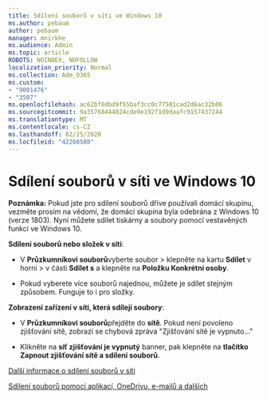 ```yaml
---
title: Sdílení souborů v síti ve Windows 10
ms.author: pebaum
author: pebaum
manager: mnirkhe
ms.audience: Admin
ms.topic: article
ROBOTS: NOINDEX, NOFOLLOW
localization_priority: Normal
ms.collection: Adm_O365
ms.custom:
- "9001476"
- "3507"
ms.openlocfilehash: ac62bf8dbd9f55baf3cc0c77501cad2d6ac32b06
ms.sourcegitcommit: 9a35768444824cde9e192f1d9daafc9157437244
ms.translationtype: MT
ms.contentlocale: cs-CZ
ms.lasthandoff: 02/25/2020
ms.locfileid: "42268588"
---
```

# <a name="file-sharing-over-a-network-in-windows-10"></a>Sdílení souborů v síti ve Windows 10

**Poznámka:** Pokud jste pro sdílení souborů dříve používali domácí skupinu, vezměte prosím na vědomí, že domácí skupina byla odebrána z Windows 10 (verze 1803). Nyní můžete sdílet tiskárny a soubory pomocí vestavěných funkcí ve Windows 10.

**Sdílení souborů nebo složek v síti**:

- V **Průzkumníkovi souborů**vyberte soubor > klepněte na kartu **Sdílet** v horní > v části **Sdílet s** a klepněte na **Položku Konkrétní osoby**.
          
- Pokud vyberete více souborů najednou, můžete je sdílet stejným způsobem. Funguje to i pro složky.

**Zobrazení zařízení v síti, která sdílejí soubory**:

- V **Průzkumníkovi souborů**přejděte do **sítě**. Pokud není povoleno zjišťování sítě, zobrazí se chybová zpráva "Zjišťování sítě je vypnuto..."

- Klikněte na **síť zjišťování je vypnutý** banner, pak klepněte na **tlačítko Zapnout zjišťování sítě a sdílení souborů**. 
          

[Další informace o sdílení souborů v síti](https://support.microsoft.com/help/4092694/windows-10-file-sharing-over-a-network)

[Sdílení souborů pomocí aplikací, OneDrivu, e-mailů a dalších](https://support.microsoft.com/help/4027674/windows-10-share-files-in-file-explorer)
